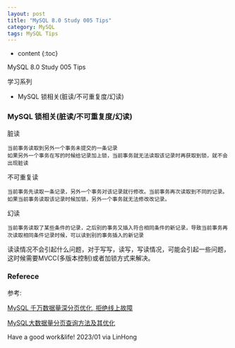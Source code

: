 ```yaml
---
layout: post
title: "MySQL 8.0 Study 005 Tips"
category: MySQL
tags: MySQL Tips
---
```


* content
{:toc}

MySQL 8.0 Study 005 Tips

学习系列

- MySQL 锁相关(脏读/不可重复度/幻读)







### MySQL 锁相关(脏读/不可重复度/幻读)

脏读
```
当前事务读取到另外一个事务未提交的一条记录
如果另外一个事务在写的时候给记录加上锁，当前事务就无法读取该记录时再获取到锁，就不会出现脏读
```

不可重复读
```
当前事务先读取一条记录，另外一个事务对该记录就行修改。当前事务再次读取到不同的记录。
如果当前事务读取该记录时候加锁，另外一个事务就无法修改改记录。
```

幻读
```
当前事务读取了某些条件的记录，之后别的事务又插入符合相同条件的新记录，导致当前事务再次读取相同条件记录时候，可以读到别的事务插入的新记录
```

读读情况不会引起什么问题，对于写写，读写，写读情况，可能会引起一些问题，这时候需要MVCC(多版本控制)或者加锁方式来解决。

### Referece

参考:


[MySQL 千万数据量深分页优化, 拒绝线上故障](https://blog.csdn.net/qq_37781649/article/details/111689193)

[MySQL大数据量分页查询方法及其优化](https://www.cnblogs.com/geningchao/p/6649907.html)



Have a good work&life! 2023/01 via LinHong


